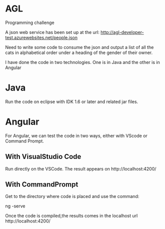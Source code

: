 # AGL 
 
 Programming challenge

A json web service has been set up at the url: http://agl-developer-test.azurewebsites.net/people.json

Need to write some code to consume the json and output a list of all the cats in alphabetical order under a heading of the gender of their owner.

I have done the code in two technologies. One is in Java and the other is in Angular 

# Java

Run the code on eclipse with IDK 1.6 or later and related jar files.

# Angular 

For Angular, we can test the code in two ways, either with VScode or Command Prompt.

## With VisualStudio Code 

Run directly on the VSCode. The result appears on http://localhost:4200/

## With CommandPrompt

Get to the directory where code is placed and use the command:

ng -serve

Once the code is compiled,the results comes in the localhost url http://localhost:4200/


